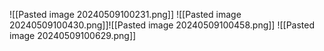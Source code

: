 ![[Pasted image 20240509100231.png]]
![[Pasted image 20240509100430.png]]![[Pasted image 20240509100458.png]]
![[Pasted image 20240509100629.png]]
